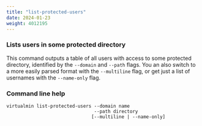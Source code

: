 ```yaml
---
title: "list-protected-users"
date: 2024-01-23
weight: 4012195
---
```


### Lists users in some protected directory

This command outputs a table of all users with access to some protected directory, identified by the `--domain` and `--path` flags. You an also switch to a more easily parsed format with the `--multiline` flag, or get just a list of usernames with the `--name-only` flag.

### Command line help

```text
virtualmin list-protected-users --domain name
                                --path directory
                               [--multiline | --name-only]
```
